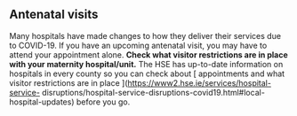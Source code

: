 ##  Antenatal visits

Many hospitals have made changes to how they deliver their services due to
COVID-19. If you have an upcoming antenatal visit, you may have to attend your
appointment alone. **Check what visitor restrictions are in place with your
maternity hospital/unit.** The HSE has up-to-date information on hospitals in
every county so you can check about [ appointments and what visitor
restrictions are in place ](https://www2.hse.ie/services/hospital-service-
disruptions/hospital-service-disruptions-covid19.html#local-hospital-updates)
before you go.
